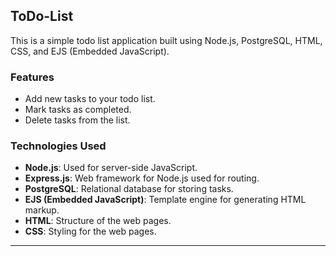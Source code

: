 
## ToDo-List

This is a simple todo list application built using Node.js, PostgreSQL, HTML, CSS, and EJS (Embedded JavaScript).

### Features
- Add new tasks to your todo list.
- Mark tasks as completed.
- Delete tasks from the list.

### Technologies Used
- **Node.js**: Used for server-side JavaScript.
- **Express.js**: Web framework for Node.js used for routing.
- **PostgreSQL**: Relational database for storing tasks.
- **EJS (Embedded JavaScript)**: Template engine for generating HTML markup.
- **HTML**: Structure of the web pages.
- **CSS**: Styling for the web pages.

---
